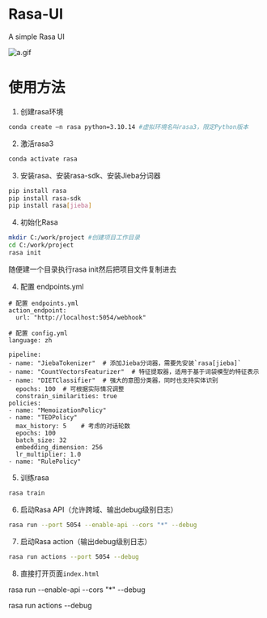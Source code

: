 # Rasa-UI
A simple Rasa UI

![a.gif](https://i.loli.net/2020/06/18/KEG1atwnScQFIgV.gif)

# 使用方法
1. 创建rasa环境
```bash
conda create –n rasa python=3.10.14 #虚拟环境名叫rasa3，限定Python版本
```

2. 激活rasa3
```bash
conda activate rasa
```

3. 安装rasa、安装rasa-sdk、安装Jieba分词器
```bash
pip install rasa  
pip install rasa-sdk
pip install rasa[jieba]

```

4. 初始化Rasa
```bash
mkdir C:/work/project #创建项目工作目录
cd C:/work/project
rasa init
```
随便建一个目录执行rasa init然后把项目文件复制进去

4. 配置 endpoints.yml
```
# 配置 endpoints.yml
action_endpoint:
  url: "http://localhost:5054/webhook"
 
# 配置 config.yml
language: zh

pipeline:
- name: "JiebaTokenizer"  # 添加Jieba分词器，需要先安装`rasa[jieba]`
- name: "CountVectorsFeaturizer"  # 特征提取器，适用于基于词袋模型的特征表示
- name: "DIETClassifier"  # 强大的意图分类器，同时也支持实体识别
  epochs: 100  # 可根据实际情况调整
  constrain_similarities: true
policies:
- name: "MemoizationPolicy"
- name: "TEDPolicy"
  max_history: 5    # 考虑的对话轮数
  epochs: 100
  batch_size: 32
  embedding_dimension: 256
  lr_multiplier: 1.0
- name: "RulePolicy"
```

5. 训练rasa
```bash
rasa train
```

6. 启动Rasa API（允许跨域、输出debug级别日志）
```bash
rasa run --port 5054 --enable-api --cors "*" --debug
```

7. 启动Rasa action（输出debug级别日志）
```bash
rasa run actions --port 5054 --debug
```
8. 直接打开页面`index.html`

rasa run --enable-api --cors "*" --debug

rasa run actions --debug


